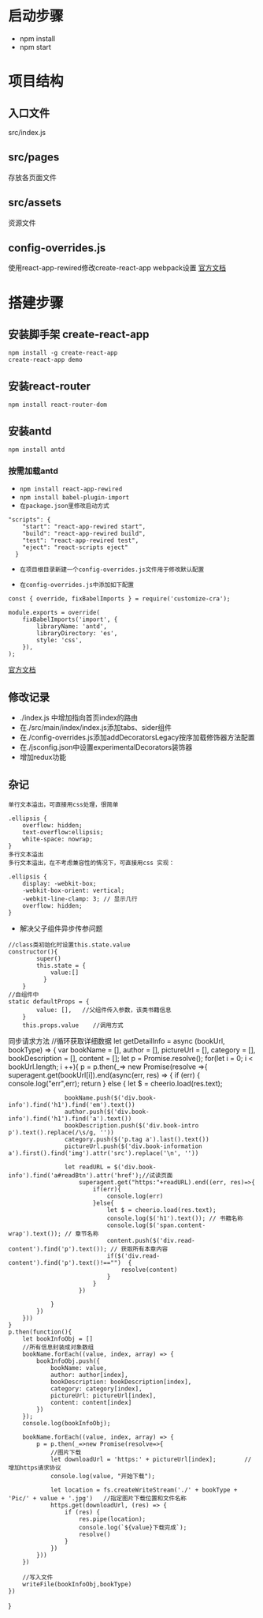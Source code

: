 # 启动步骤
+ npm install
+ npm start

# 项目结构
## 入口文件
src/index.js
## src/pages
存放各页面文件
## src/assets
资源文件
## config-overrides.js
使用react-app-rewired修改create-react-app webpack设置
[官方文档](https://github.com/timarney/react-app-rewired)


# 搭建步骤
## 安装脚手架 create-react-app
```
npm install -g create-react-app
create-react-app demo
```
## 安装react-router
`npm install react-router-dom`
## 安装antd
`npm install antd`
### 按需加载antd
* `npm install react-app-rewired`
* `npm install babel-plugin-import`
* `在package.json里修改启动方式`
```
"scripts": {
    "start": "react-app-rewired start",
    "build": "react-app-rewired build",
    "test": "react-app-rewired test",
    "eject": "react-scripts eject"
  }
  ```
  * `在项目根目录新建一个config-overrides.js文件用于修改默认配置`

 * `在config-overrides.js中添加如下配置`
  ```
  const { override, fixBabelImports } = require('customize-cra');

  module.exports = override(
      fixBabelImports('import', {
          libraryName: 'antd',
          libraryDirectory: 'es',
          style: 'css',
      }),
  );
  ```
[官方文档](https://ant.design/docs/react/use-with-create-react-app-cn#高级配置)

## 修改记录
* ./index.js 中增加指向首页index的路由
* 在./src/main/index/index.js添加tabs、sider组件
* 在./config-overrides.js添加addDecoratorsLegacy按序加载修饰器方法配置
* 在./jsconfig.json中设置experimentalDecorators装饰器
* 增加redux功能



## 杂记
```
单行文本溢出，可直接用css处理，很简单

.ellipsis {
    overflow: hidden;
    text-overflow:ellipsis;
    white-space: nowrap;
}
多行文本溢出
多行文本溢出，在不考虑兼容性的情况下，可直接用css 实现：

.ellipsis {
    display: -webkit-box;
    -webkit-box-orient: vertical;
    -webkit-line-clamp: 3; // 显示几行
    overflow: hidden;
}
```

* 解决父子组件异步传参问题

```
//class类初始化时设置this.state.value
constructor(){
        super()
        this.state = {
            value:[]
          }
    }
//自组件中
static defaultProps = {
        value: [],   //父组件传入参数，该类书籍信息
    }
    this.props.value    //调用方式
```


同步请求方法
//循环获取详细数据
let getDetailInfo = async (bookUrl, bookType) => {
    var bookName = [], author = [], pictureUrl = [], category = [], bookDescription = [], content = [];
    let p = Promise.resolve();
    for(let i = 0; i < bookUrl.length; i ++){
        p = p.then(_=> new Promise(resolve =>{
            superagent.get(bookUrl[i]).end(async(err, res) => {
                if (err) {
                    console.log("err",err);
                    return
                } else {
                    let $ = cheerio.load(res.text);
    
                    bookName.push($('div.book-info').find('h1').find('em').text())
                    author.push($('div.book-info').find('h1').find('a').text())
                    bookDescription.push($('div.book-intro p').text().replace(/\s/g, ''))
                    category.push($('p.tag a').last().text())
                    pictureUrl.push($('div.book-information a').first().find('img').attr('src').replace('\n', ''))
    
                    let readURL = $('div.book-info').find('a#readBtn').attr('href');//试读页面
                        superagent.get("https:"+readURL).end((err, res)=>{
                            if(err){
                                console.log(err)
                            }else{
                                let $ = cheerio.load(res.text);
                                console.log($('h1').text()); // 书籍名称
                                console.log($('span.content-wrap').text()); // 章节名称
                                content.push($('div.read-content').find('p').text()); // 获取所有本章内容 
                                if($('div.read-content').find('p').text()!=="")  {
                                    resolve(content)
                                }  
                            }
                        })

                }
            })
        }))
    }
    p.then(function(){
        let bookInfoObj = []
        //所有信息封装成对象数组
        bookName.forEach((value, index, array) => {
            bookInfoObj.push({
                bookName: value,
                author: author[index],
                bookDescription: bookDescription[index],
                category: category[index],
                pictureUrl: pictureUrl[index],
                content: content[index]
            })
        });
        console.log(bookInfoObj);
       
        bookName.forEach((value, index, array) => {
            p = p.then(_=>new Promise(resolve=>{
                //图片下载
                let downloadUrl = 'https:' + pictureUrl[index];        //增加https请求协议
                console.log(value, "开始下载");

                let location = fs.createWriteStream('./' + bookType + 'Pic/' + value + '.jpg')   //指定图片下载位置和文件名称
                https.get(downloadUrl, (res) => {
                    if (res) {
                        res.pipe(location);
                        console.log(`${value}下载完成`);
                        resolve()
                    }
                })
            }))  
        })

        //写入文件
        writeFile(bookInfoObj,bookType)
    })
 
}